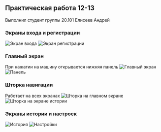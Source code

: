 ## Практическая работа 12-13
Выполнил студент группы 20.101 Елисеев Андрей
### Экраны входа и регистрации
![Экран входа](/screenshots/signinscreen.png) ![Экран регистрации](/screenshots/signupscreen.png)
### Главный экран
При нажатии на машину открывается нижняя панель
![Главный экран](/screenshots/mainscreen.png) ![Панель](/screenshots/bottomsheet.png)
### Шторка навигации
Работает на всех экранах
![Шторка на главном экране](/screenshots/drawer.png) ![Шторка на экране истории](/screenshots/drawer2.png)
### Экраны истории и настроек
![История](/screenshots/history.png) ![Настройки](/screenshots/settings.png)